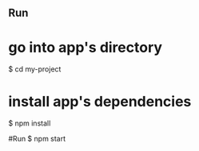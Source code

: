 ## Run

# go into app's directory
$ cd my-project

# install app's dependencies
$ npm install

#Run
$ npm start
